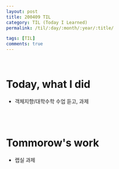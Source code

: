 ```yaml
---
layout: post
title: 200409 TIL
category: TIL (Today I Learned)
permalink: /til/:day/:month/:year/:title/

tags: [TIL]
comments: true
---
```

<br/>

# Today, what I did
- 객체지향/대학수학 수업 듣고, 과제

<br/>
<br/>

# Tommorow's work
- 랩실 과제
